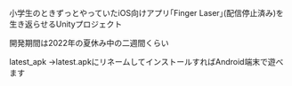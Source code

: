 小学生のときずっとやっていたiOS向けアプリ｢Finger Laser｣(配信停止済み)を生き返らせるUnityプロジェクト

開発期間は2022年の夏休み中の二週間くらい

latest_apk ->latest.apkにリネームしてインストールすればAndroid端末で遊べます
